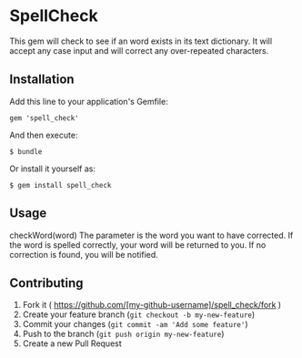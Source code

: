 # SpellCheck

This gem will check to see if an word exists in its text dictionary.  It will accept any case input and will correct
any over-repeated characters.

## Installation

Add this line to your application's Gemfile:

    gem 'spell_check'

And then execute:

    $ bundle

Or install it yourself as:

    $ gem install spell_check

## Usage

checkWord(word)  The parameter is the word you want to have corrected.  If the word is spelled correctly, your word will
be returned to you.  If no correction is found, you will be notified.

## Contributing

1. Fork it ( https://github.com/[my-github-username]/spell_check/fork )
2. Create your feature branch (`git checkout -b my-new-feature`)
3. Commit your changes (`git commit -am 'Add some feature'`)
4. Push to the branch (`git push origin my-new-feature`)
5. Create a new Pull Request
